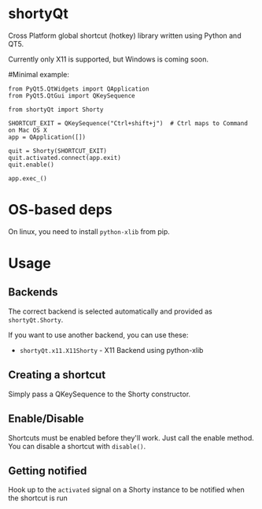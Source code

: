 # shortyQt
Cross Platform global shortcut (hotkey) library written using Python and QT5.

Currently only X11 is supported, but Windows is coming soon.

#Minimal example:
```
from PyQt5.QtWidgets import QApplication
from PyQt5.QtGui import QKeySequence

from shortyQt import Shorty

SHORTCUT_EXIT = QKeySequence("Ctrl+shift+j")  # Ctrl maps to Command on Mac OS X
app = QApplication([])

quit = Shorty(SHORTCUT_EXIT)
quit.activated.connect(app.exit)
quit.enable()

app.exec_()
```

# OS-based deps
 On linux, you need to install `python-xlib` from pip.

# Usage
## Backends
The correct backend is selected automatically and provided as `shortyQt.Shorty`.

If you want to use another backend, you can use these:

- `shortyQt.x11.X11Shorty` - X11 Backend using python-xlib

## Creating a shortcut
Simply pass a QKeySequence to the Shorty constructor.

## Enable/Disable
Shortcuts must be enabled before they'll work. Just call the enable method. You can disable a shortcut with `disable()`.

## Getting notified
Hook up to the `activated` signal on a Shorty instance to be notified when the shortcut is run